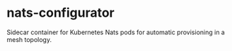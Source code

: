 # nats-configurator
Sidecar container for Kubernetes Nats pods for automatic provisioning in a mesh topology.
